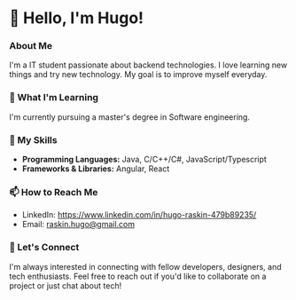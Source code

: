 # 👋 Hello, I'm Hugo!

### About Me

I'm a IT student passionate about backend technologies. I love learning new things and try new technology. My goal is to improve myself everyday.

### 🌱 What I'm Learning

I'm currently pursuing a master's degree in Software engineering.

### 💼 My Skills

- **Programming Languages:** Java, C/C++/C#, JavaScript/Typescript
- **Frameworks & Libraries:** Angular, React

### 📫 How to Reach Me

- LinkedIn: https://www.linkedin.com/in/hugo-raskin-479b89235/
- Email: raskin.hugo@gmail.com

### 🤝 Let's Connect

I'm always interested in connecting with fellow developers, designers, and tech enthusiasts. Feel free to reach out if you'd like to collaborate on a project or just chat about tech!
